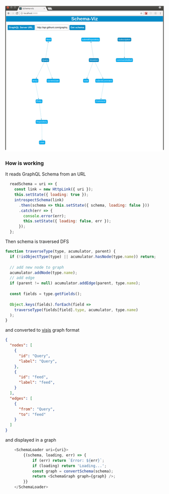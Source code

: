 
![screenshot](assets/Screenshot.png)

### How is working
It reads GraphQL Schema from an URL
```javascript
  readSchema = uri => {
    const link = new HttpLink({ uri });
    this.setState({ loading: true });
    introspectSchema(link)
      .then(schema => this.setState({ schema, loading: false }))
      .catch(err => {
        console.error(err);
        this.setState({ loading: false, err });
      });
  };
```
Then schema is traversed DFS 
```javascript
function traverseType(type, acumulator, parent) {
  if (!isObjectType(type) || acumulator.hasNode(type.name)) return;

  // add new node to graph
  acumulator.addNode(type.name);
  // add edge
  if (parent != null) acumulator.addEdge(parent, type.name);

  const fields = type.getFields();

  Object.keys(fields).forEach(field =>
    traverseType(fields[field].type, acumulator, type.name)
  );
}
```
and converted to [visjs](http://visjs.org/) graph format
```json
{
  "nodes": [
    {
      "id": "Query",
      "label": "Query",
    },
    {
      "id": "feed",
      "label": "feed",
    }
  ],
  "edges": [
    {
      "from": "Query",
      "to": "feed"
    }
  ]
}
```
and displayed in a graph
```javascript
    <SchemaLoader uri={uri}>
        {(schema, loading, err) => {
            if (err) return `Error: ${err}`;
            if (loading) return 'Loading...';
            const graph = convertSchema(schema);
            return <SchemaGraph graph={graph} />;
        }}
    </SchemaLoader>
```
